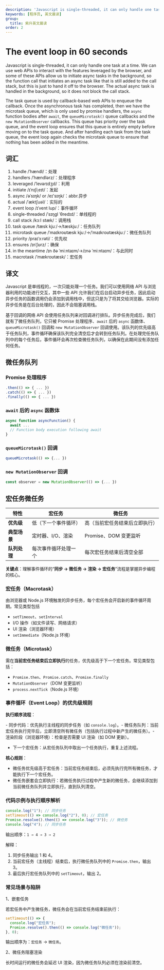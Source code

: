 ```yaml
---
description: 'Javascript is single-threaded, it can only handle one task at a time. We can use web APis to interact with the features leveraged by the browser, and some of these APIS allow us to initiate async tasks in the background'
keywords: [程序员, 英文晨读]
group:
  title: 紫升英文晨读
order: 2
---
```


# The event loop in 60 seconds

Javascript is single-threaded, it can only handle one task at a time. We can use web APIs to interact with the features leveraged by the browser, and some of these APIs allow us to initiate async tasks in the background, so the function call that initiates an async task like that is still added to the call stack, but this is just to hand it off to the browser. The actual async task is handled in the background, so it does not block the call stack.

The task queue is used by callback-based web APIs to enqueue the callback. Once the asynchronous task has completed, then we have the microtask queue, which is only used by promise handlers, the `async` function bodies after `await`, the `queueMicrotask()` queue callbacks and the `new MutationObserver` callbacks. This queue has priority over the task queue, and the event loop ensures that this queue is entirely empty before moving on to the task queue. And after handling each task from the task queue, the event loop again checks the microtask queue to ensure that nothing has been added in the meantime.

## 词汇

1. handle /ˈhændl/：处理
1. handlers /ˈhændlərz/：处理程序
1. leveraged /ˈlevərɪdʒd/：利用
1. initiate /ɪˈnɪʃiˌeɪt/：发起
1. async /əˈsɪŋk/ or /eɪ'sɪŋk/：abbr.异步
1. actual /ˈæktʃuəl/：实际的
1. event loop /ɪˈvent lup/：事件循环
1. single-threaded /ˈsɪŋɡl ˈθredɪd/：单线程的
1. call stack /kɔːl stæk/：调用栈
1. task queue /tæsk kjuː/→/tæskjuː/：任务队列
1. microtask queue /ˈmaɪkroʊtæsk kjuː/→/ˈmaɪkroʊtæskjuː/：微任务队列
1. priority /praɪˈɔːrəti/：优先权
1. ensures /ɪnˈʃʊrz/：确保
1. in the meantime /ɪn ðə ˈmiːntaɪm/→/ɪnə ˈmiːntaɪm/：与此同时
1. macrotask /ˈmækroʊtæsk/：宏任务

## 译文

Javascript 是单线程的，一次只能处理一个任务。我们可以使用网络 API 与浏览器利用的功能进行交互，其中一些 API 允许我们在后台启动异步任务，因此启动异步任务的函数调用仍会添加到调用栈中，但这只是为了将其交给浏览器。实际的异步任务是在后台处理的，因此不会阻塞调用栈。

基于回调的网络 API 会使用任务队列来对回调进行排队。异步任务完成后，我们就有了微任务队列，它只被 Promise 处理程序、`await` 后的 `async` 函数体、`queueMicrotask()` 回调和 `new MutationObserver` 回调使用。该队列的优先级高于任务队列，事件循环确保该队列完全清空后才会转到任务队列。在处理完任务队列中的每个任务后，事件循环会再次检查微任务队列，以确保在此期间没有添加任何任务。

## 微任务队列

### Promise 处理程序

```js
.then(() => { ... })
.catch(() => { ... })
.finally(() => { ... })
```

### `await` 后的 `async` 函数体

```js
async function asyncFunction() {
  await ...
  // Function body execution following await
}
```

### `queueMicrotask()` 回调

```js
queueMicrotask(() => {... })
```

### `new MutationObserver` 回调

```js
const observer = new MutationObserver(() => {... })
```

## 宏任务微任务

| **特性**       | **宏任务**                   | **微任务**                   |
|----------------|-----------------------------|-----------------------------|
| **优先级**     | 低（下一个事件循环）         | 高（当前宏任务结束后立即执行） |
| **典型场景**   | 定时器、I/O、渲染            | Promise、DOM 变更监听        |
| **队列处理**   | 每次事件循环处理一个         | 每次宏任务结束后清空全部      |

**关键点**：理解事件循环的“**同步 → 微任务 → 渲染 → 宏任务**”流程是掌握异步编程的核心。

### 宏任务（Macrotask）

由浏览器或 Node.js 环境触发的异步任务，每个宏任务会开启新的事件循环周期。常见类型包括

- `setTimeout`、`setInterval`
- I/O 操作（如文件读写、网络请求）
- UI 渲染（浏览器环境）
- `setImmediate`（Node.js 环境）

### ​微任务（Microtask）​

需在**当前宏任务结束后立即执行**的任务，优先级高于下一个宏任务。常见类型包括：

- `Promise.then`、`Promise.catch`、`Promise.finally`
- `MutationObserver`（DOM 变更监听）
- `process.nextTick`（Node.js 环境）

### 事件循环（Event Loop）的优先级规则

**​执行顺序流程**：

​- 同步代码：优先执行主线程的同步任务（如 `console.log`）。
​- 微任务队列：当前宏任务执行完毕后，立即清空所有微任务（包括执行过程中新产生的微任务）。
​- 渲染阶段​（浏览器环境）：检查是否需要 UI 渲染（如 DOM 更新）。
- ​下一个宏任务：从宏任务队列中取出一个任务执行，重复上述流程。

**​核心规则**：

- ​微任务优先级高于宏任务：当前宏任务结束后，必须先执行完所有微任务，才能执行下一个宏任务。
- ​微任务嵌套会立即执行：若微任务执行过程中产生新的微任务，会继续添加到当前微任务队列并立即执行，直到队列清空。

### 代码示例与执行顺序解析

```js
console.log("1"); // 同步任务
setTimeout(() => console.log("2"), 0); // 宏任务
Promise.resolve().then(() => console.log("3")); // 微任务
console.log("4"); // 同步任务
```

输出顺序：`1 → 4 → 3 → 2`

解释：

1. 同步任务输出 1 和 4。
2. 当前宏任务（主线程）结束后，执行微任务队列中的 `Promise.then`，输出 3。
3. 最后执行宏任务队列中的 `setTimeout`，输出 2。

### 常见场景与陷阱

1、​嵌套任务

若宏任务中产生微任务，微任务会在当前宏任务结束前执行：

```js
setTimeout(() => {
  console.log("宏任务");
  Promise.resolve().then(() => console.log("微任务"));
}, 0);
```

输出顺序为：`宏任务` → `微任务`。

2、​微任务阻塞渲染

长时间运行的微任务会延迟 UI 渲染，因为微任务队列必须在渲染前清空。
